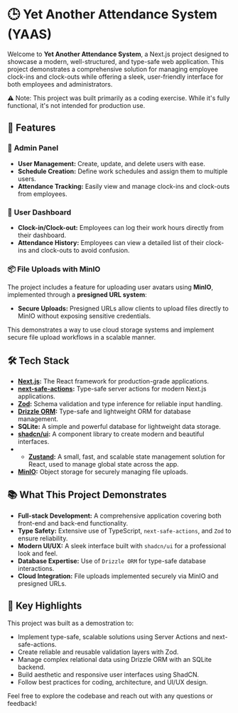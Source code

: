 # 🕒 Yet Another Attendance System (YAAS)

Welcome to **Yet Another Attendance System**, a Next.js project designed to showcase a modern, well-structured, and type-safe web application. This project demonstrates a comprehensive solution for managing employee clock-ins and clock-outs while offering a sleek, user-friendly interface for both employees and administrators.

⚠️ Note: This project was built primarily as a coding exercise. While it's fully functional, it's not intended for production use.

## 🚀 Features

### 🔐 **Admin Panel**
- **User Management:** Create, update, and delete users with ease.
- **Schedule Creation:** Define work schedules and assign them to multiple users.
- **Attendance Tracking:** Easily view and manage clock-ins and clock-outs from employees.

### 👤 **User Dashboard**
- **Clock-in/Clock-out:** Employees can log their work hours directly from their dashboard.
- **Attendance History:** Employees can view a detailed list of their clock-ins and clock-outs to avoid confusion.

### 📦 **File Uploads with MinIO**
The project includes a feature for uploading user avatars using **MinIO**, implemented through a **presigned URL system**:
- **Secure Uploads:** Presigned URLs allow clients to upload files directly to MinIO without exposing sensitive credentials.

This demonstrates a way to use cloud storage systems and implement secure file upload workflows in a scalable manner.

## 🛠️ Tech Stack

- **[Next.js](https://nextjs.org/):** The React framework for production-grade applications.
- **[next-safe-actions](https://github.com/themarkiv/next-safe-actions):** Type-safe server actions for modern Next.js applications.
- **[Zod](https://zod.dev/):** Schema validation and type inference for reliable input handling.
- **[Drizzle ORM](https://orm.drizzle.team/):** Type-safe and lightweight ORM for database management.
- **SQLite:** A simple and powerful database for lightweight data storage.
- **[shadcn/ui](https://shadcn.dev/):** A component library to create modern and beautiful interfaces.
- - **[Zustand](https://github.com/pmndrs/zustand):** A small, fast, and scalable state management solution for React, used to manage global state across the app.
- **[MinIO](https://min.io/):** Object storage for securely managing file uploads.

## 📚 What This Project Demonstrates

- **Full-stack Development:** A comprehensive application covering both front-end and back-end functionality.
- **Type Safety:** Extensive use of TypeScript, `next-safe-actions`, and `Zod` to ensure reliability.
- **Modern UI/UX:** A sleek interface built with `shadcn/ui` for a professional look and feel.
- **Database Expertise:** Use of `Drizzle ORM` for type-safe database interactions.
- **Cloud Integration:** File uploads implemented securely via MinIO and presigned URLs.

## 🚀 Key Highlights

This project was built as a demostration to:

- Implement type-safe, scalable solutions using Server Actions and next-safe-actions.
- Create reliable and reusable validation layers with Zod.
- Manage complex relational data using Drizzle ORM with an SQLite backend.
- Build aesthetic and responsive user interfaces using ShadCN.
- Follow best practices for coding, architecture, and UI/UX design.


Feel free to explore the codebase and reach out with any questions or feedback!
